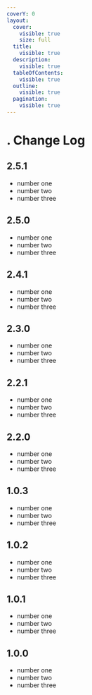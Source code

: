 ```yaml
---
coverY: 0
layout:
  cover:
    visible: true
    size: full
  title:
    visible: true
  description:
    visible: true
  tableOfContents:
    visible: true
  outline:
    visible: true
  pagination:
    visible: true
---
```


# . Change Log

## 2.5.1

* number one
* number two
* number three

## 2.5.0

* number one
* number two
* number three

## 2.4.1

* number one
* number two
* number three

## 2.3.0

* number one
* number two
* number three

## 2.2.1

* number one
* number two
* number three

## 2.2.0

* number one
* number two
* number three

## 1.0.3

* number one
* number two
* number three

## 1.0.2

* number one
* number two
* number three

## 1.0.1

* number one
* number two
* number three

## 1.0.0

* number one
* number two
* number three
